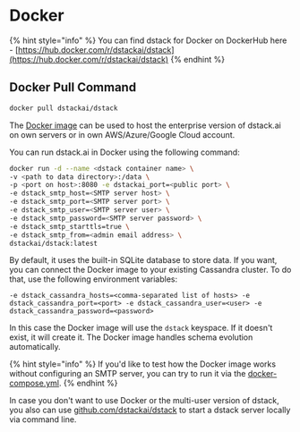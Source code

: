 # Docker

{% hint style="info" %}
You can find dstack for Docker on DockerHub here - [https://hub.docker.com/r/dstackai/dstack](https://hub.docker.com/r/dstackai/dstack)
{% endhint %}

## Docker Pull Command

```bash
docker pull dstackai/dstack
```

The [Docker image](https://hub.docker.com/repository/docker/dstackai/dstack) can be used to host the enterprise version of dstack.ai on own servers or in own AWS/Azure/Google Cloud account.

You can run dstack.ai in Docker using the following command:

```bash
docker run -d --name <dstack container name> \
-v <path to data directory>:/data \
-p <port on host>:8080 -e dstackai_port=<public port> \
-e dstack_smtp_host=<SMTP server host> \
-e dstack_smtp_port=<SMTP server port> \
-e dstack_smtp_user=<SMTP server user> \
-e dstack_smtp_password=<SMTP server password> \
-e dstack_smtp_starttls=true \
-e dstack_smtp_from=<admin email address> \
dstackai/dstack:latest
```

By default, it uses the built-in SQLite database to store data. If you want, you can connect the Docker image to your existing Cassandra cluster. To do that, use the following environment variables:

`-e dstack_cassandra_hosts=<comma-separated list of hosts> -e dstack_cassandra_port=<port> -e dstack_cassandra_user=<user> -e dstack_cassandra_password=<password>`

In this case the Docker image will use the `dstack` keyspace. If it doesn't exist, it will create it. The Docker image handles schema evolution automatically.

{% hint style="info" %}
If you'd like to test how the Docker image works without configuring an SMTP server, you can try to run it via the [docker-compose.yml](https://github.com/dstackai/dstack-docker/blob/master/docker-compose.yaml).
{% endhint %}

In case you don't want to use Docker or the multi-user version of dstack, you also can use [github.com/dstackai/dstack](https://github.com/dstackai/dstack) to start a dstack server locally via command line.

